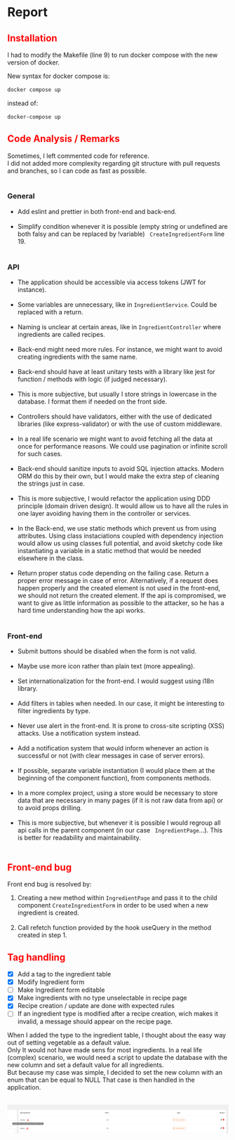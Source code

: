 # Report

## <span style=" color: red ">Installation </span>

I had to modify the Makefile (line 9) to run docker compose with the new version of docker.

New syntax for docker compose is:
```bash
docker compose up
```

instead of:
```bash
docker-compose up
```


## <span style=" color: red ">Code Analysis / Remarks</span> 
Sometimes, I left commented code for reference.<br/>
I did not added more complexity regarding git structure with pull requests and branches, so I can code as fast as possible.<br/><br />

### General 

- Add eslint and prettier in both front-end and back-end. <br/><br />
- Simplify condition whenever it is possible (empty string or undefined are both falsy and can be replaced by !variable) ``` CreateIngredientForm``` line 19.<br/><br />


### API
- The application should be accessible via access tokens (JWT for instance).<br/><br />
- Some variables are unnecessary, like in ```IngredientService```. Could be replaced with a return.<br/><br /> 
- Naming is unclear at certain areas, like in ```IngredientController``` where ingredients are called recipes. <br/><br />
- Back-end might need more rules. For instance, we might want to avoid creating ingredients with the same name. <br/><br />
- Back-end should have at least unitary tests with a library like jest for function / methods with logic (if judged necessary). <br/><br />
- This is more subjective, but usually I store strings in lowercase in the database. I format them if needed on the front side. <br/><br />
- Controllers should have validators, either with the use of dedicated libraries (like express-validator) or with the use of custom middleware. <br/><br />
- In a real life scenario we might want to avoid fetching all the data at once for performance reasons. We could use pagination or infinite scroll for such cases. <br/><br />
- Back-end should sanitize inputs to avoid SQL injection attacks. Modern ORM do this by their own, but I would make the extra step of cleaning the strings just in case.<br/><br />
- This is more subjective, I would refactor the application using DDD principle (domain driven design). It would allow us to have all the rules in one layer avoiding having them in the controller or services. <br/><br />
- In the Back-end, we use static methods which prevent us from using attributes. Using class instaciations coupled with dependency injection would allow us using classes full potential, and avoid sketchy code like instantiating a variable in a static method that would be needed elsewhere in the class. <br/><br />
- Return proper status code depending on the failing case. Return a proper error message in case of error. Alternatively, if a request does happen properly and the created element is not
  used in the front-end, we should not return the created element. If the api is compromised, we want to give as little information as possible to the attacker, so he has a hard time understanding how the api works.<br/><br />

### Front-end
- Submit buttons should be disabled when the form is not valid. <br /><br />
- Maybe use more icon rather than plain text (more appealing). <br/><br />
- Set internationalization for the front-end. I would suggest using i18n library. <br /><br />
- Add filters in tables when needed. In our case, it might be interesting to filter ingredients by type. <br /><br />
- Never use alert in the front-end. It is prone to cross-site scripting (XSS) attacks. Use a notification system instead. <br /><br />
- Add a notification system that would inform whenever an action is successful or not (with clear messages in case of server errors). <br /><br />
- If possible, separate variable instantiation (I would place them at the beginning of the component function), from components methods.<br/><br />
- In a more complex project, using a store would be necessary to store data that are necessary in many pages (if it is not raw data from api) or to avoid props drilling. <br /><br />
- This is more subjective, but whenever it is possible I would regroup all api calls in the parent component (in our case ``` IngredientPage```...). This is better for readability and maintainability. <br /><br />


## <span style=" color: red ">Front-end bug</span>
Front end bug is resolved by:

1. Creating a new method within ```IngredientPage``` and pass it to the child component ```CreateIngredientForm``` in order to be used when a new ingredient is created. <br /><br />
2. Call refetch function provided by the hook useQuery in the method created in step 1.





## <span style=" color: red ">Tag handling</span>

- [X] Add a tag to the ingredient table
- [X] Modify Ingredient form
- [ ] Make Ingredient form editable
- [X] Make ingredients with no type unselectable in recipe page
- [X] Recipe creation / update are done with expected rules
- [ ] If an ingredient type is modified after a recipe creation, wich makes it invalid, a message should appear on the recipe page. <br />

When I added the type to the ingredient table, I thought about the easy way out of setting vegetable as a default value.<br/>
Only It would not have made sens for most ingredients.
In a real life (complex) scenario, we would need a script to update the database with the new column and set a default value for all ingredients.<br />
But because my case was simple, I decided to set the new column with an enum that can be equal to NULL
That case is then handled in the application.<br/><br />

![img.png](img.png)
<br/><br/><br/><br/>




